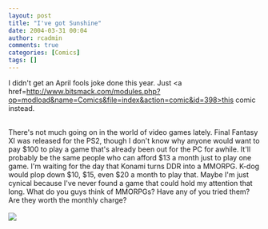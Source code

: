 ```yaml
---
layout: post
title: "I've got Sunshine"
date: 2004-03-31 00:04
author: rcadmin
comments: true
categories: [Comics]
tags: []
---
```

I didn't get an April fools joke done this year. Just <a href=http://www.bitsmack.com/modules.php?op=modload&name=Comics&file=index&action=comic&id=398>this comic</a> instead.
<br />

<br />
There's not much going on in the world of video games lately. Final Fantasy XI was released for the PS2, though I don't know why anyone would want to pay $100 to play a game that's already been out for the PC for awhile. It'll probably be the same people who can afford $13 a month just to play one game. I'm waiting for the day that Konami turns DDR into a MMORPG. K-dog would plop down $10, $15, even $20 a month to play that. Maybe I'm just cynical because I've never found a game that could hold my attention that long. What do you guys think of MMORPGs? Have any of you tried them? Are they worth the monthly charge?<Br><br><!--more--><img src='http://dl.bitsmack.com/comics/20040331.png' alt'' />
